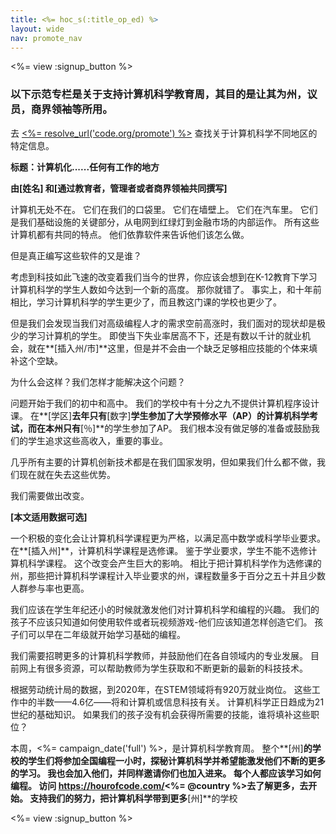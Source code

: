 ```yaml
---
title: <%= hoc_s(:title_op_ed) %>
layout: wide
nav: promote_nav
---
```

<%= view :signup_button %>

### 以下示范专栏是关于支持计算机科学教育周，其目的是让其为州，议员，商界领袖等所用。

  


去 [<%= resolve_url('code.org/promote') %>](<%= resolve_url('https://code.org/promote') %>) 查找关于计算机科学不同地区的特定信息。

**标题：计算机化......任何有工作的地方**

**由[姓名] 和[通过教育者，管理者或者商界领袖共同撰写]**

计算机无处不在。 它们在我们的口袋里。 它们在墙壁上。 它们在汽车里。 它们是我们基础设施的关键部分，从电网到红绿灯到金融市场的内部运作。 所有这些计算机都有共同的特点。 他们依靠软件来告诉他们该怎么做。

但是真正编写这些软件的又是谁？

考虑到科技如此飞速的改变着我们当今的世界，你应该会想到在K-12教育下学习计算机科学的学生人数如今达到一个新的高度。 那你就错了。 事实上，和十年前相比，学习计算机科学的学生更少了，而且教这门课的学校也更少了。

但是我们会发现当我们对高级编程人才的需求空前高涨时，我们面对的现状却是极少的学习计算机的学生。 即使当下失业率居高不下，还是有数以千计的就业机会，就在**[插入州/市]**这里，但是并不会由一个缺乏足够相应技能的个体来填补这个空缺。

为什么会这样？我们怎样才能解决这个问题？

问题开始于我们的初中和高中。 我们的学校中有十分之九不提供计算机程序设计课。 在**[学区]**去年只有**[数字]**学生参加了大学预修水平（AP）的计算机科学考试，而在本州只有**[％]**的学生参加了AP。 我们根本没有做足够的准备或鼓励我们的学生追求这些高收入，重要的事业。

几乎所有主要的计算机创新技术都是在我们国家发明，但如果我们什么都不做，我们现在就在失去这些优势。

我们需要做出改变。

**[本文适用数据可选]**

一个积极的变化会让计算机科学课程更为严格，以满足高中数学或科学毕业要求。 在**[插入州]**，计算机科学课程是选修课。 鉴于学业要求，学生不能不选修计算机科学课程。 这个改变会产生巨大的影响。 相比于把计算机科学作为选修课的州，那些把计算机科学课程计入毕业要求的州，课程数量多于百分之五十并且少数人群参与率也更高。

我们应该在学生年纪还小的时候就激发他们对计算机科学和编程的兴趣。 我们的孩子不应该只知道如何使用软件或者玩视频游戏-他们应该知道怎样创造它们。 孩子们可以早在二年级就开始学习基础的编程。

我们需要招聘更多的计算机科学教师，并鼓励他们在各自领域内的专业发展。 目前网上有很多资源，可以帮助教师为学生获取和不断更新的最新的科技技术。

根据劳动统计局的数据，到2020年，在STEM领域将有920万就业岗位。 这些工作中的半数——4.6亿——将和计算机或信息科技有关。 计算机科学正日趋成为21世纪的基础知识。 如果我们的孩子没有机会获得所需要的技能，谁将填补这些职位？

本周，<%= campaign_date('full') %>，是计算机科学教育周。 整个**[州]**的学校的学生们将参加全国编程一小时，探秘计算机科学并希望能激发他们不断的更多的学习。 我也会加入他们，并同样邀请你们也加入进来。 每个人都应该学习如何编程。 访问 https://hourofcode.com/<%= @country %>去了解更多，去开始。 支持我们的努力，把计算机科学带到更多**[州]**的学校

<%= view :signup_button %>